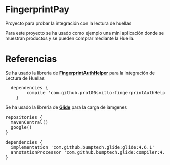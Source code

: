 # FingerprintPay
Proyecto para probar la integración con la lectura de huellas

Para este proyecto se ha usado como ejemplo una mini aplicación donde se muestran productos y se pueden comprar mediante la Huella.

# Referencias
Se ha usado la libreria de <a href="https://github.com/pro100svitlo/FingerprintAuthHelper">**FingerprintAuthHelper**</a> para la integración de Lectura de Huellas 
<pre>
  dependencies {
        compile 'com.github.pro100svitlo:fingerprintAuthHelper:1.3.0'
    }
</pre>

Se ha usado la libreria de <a href="https://github.com/bumptech/glide">**Glide**</a> para la carga de iamgenes
<pre>
repositories {
  mavenCentral()
  google()
}

dependencies {
  implementation 'com.github.bumptech.glide:glide:4.6.1'
  annotationProcessor 'com.github.bumptech.glide:compiler:4.6.1'
}
</pre>
